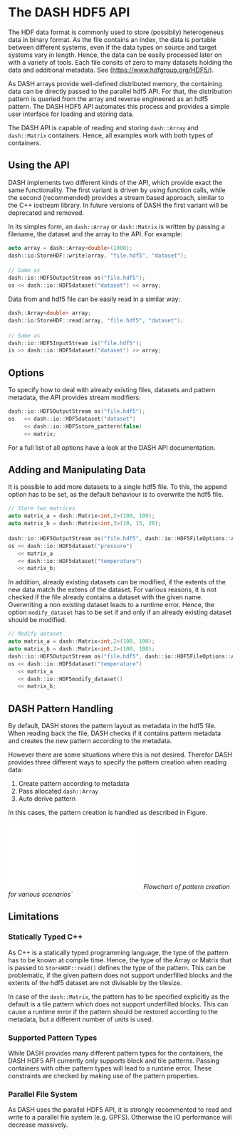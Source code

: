 # The DASH HDF5 API
The HDF data format is commonly used to store (possibily) heterogeneus data in binary format.
As the file contains an index, the data is portable between different systems, even if the data types on source and target systems vary in length. Hence, the data can be easily processed later on with a variety of tools. Each file consits of zero to many datasets holding the data and additional metadata. See (https://www.hdfgroup.org/HDF5/).

As DASH arrays provide well-defined distributed memory, the containing data can be directly passed to the parallel hdf5 API. For that, the distribution pattern is queried from the array and reverse engineered as an hdf5 pattern. The DASH HDF5 API automates this process and provides a simple user interface for loading and storing data.

The DASH API is capable of reading and storing `dash::Array` and `dash::Matrix` containers. Hence, all examples work with both types of containers.

## Using the API
DASH implements two different kinds of the API, which provide exact the same functionality. The first variant is driven by using function calls, while the second (recommended) provides a stream based approach, similar to the C++ iostream library. In future versions of DASH the first variant will be deprecated and removed.

In its simples form, an `dash::Array` or `dash::Matrix` is written by passing a filename, the dataset and the array to the API. For example:

```cpp
auto array = dash::Array<double>(1000);
dash::io:StoreHDF::write(array, "file.hdf5", "dataset");

// Same as
dash::io::HDF5OutputStream os("file.hdf5");
os << dash::io::HDF5dataset("dataset") << array;
```

Data from and hdf5 file can be easily read in a similar way:

```cpp
dash::Array<double> array;
dash::io:StoreHDF::read(array, "file.hdf5", "dataset");

// Same as
dash::io::HDF5InputStream is("file.hdf5");
is >> dash::io::HDF5dataset("dataset") >> array;
```

## Options
To specify how to deal with already existing files, datasets and pattern metadata, the API provides stream modifiers:

```cpp
dash::io::HDF5OutputStream os("file.hdf5");
os   << dash::io::HDF5dataset("dataset")
     << dash::io::HDF5store_pattern(false)
     << matrix;
```

For a full list of all options have a look at the DASH API documentation.

## Adding and Manipulating Data
It is possible to add more datasets to a single hdf5 file. To this, the append option has to be set, as the default behaviour is to overwrite the hdf5 file.

```cpp
// Store two matrices
auto matrix_a = dash::Matrix<int,2>(100, 100);
auto matrix_b = dash::Matrix<int,3>(10, 15, 20);

dash::io::HDF5OutputStream os("file.hdf5", dash::io::HDF5FileOptions::Append);
os << dash::io::HDF5dataset("pressure")
   << matrix_a
   << dash::io::HDF5dataset("temperature")
   << matrix_b;
```

In addition, already existing datasets can be modified, if the extents of the new data match the extens of the dataset.
For various reasons, it is not checked if the file already contains a dataset with the given name. Overwriting a non existing dataset leads to a runtime error.
Hence, the option `modify_dataset` has to be set if and only if an already existing dataset should be modified.

```cpp
// Modify dataset
auto matrix_a = dash::Matrix<int,2>(100, 100);
auto matrix_b = dash::Matrix<int,2>(100, 100);
dash::io::HDF5OutputStream os("file.hdf5", dash::io::HDF5FileOptions::Append);
os << dash::io::HDF5dataset("temperature")
   << matrix_a
   << dash::io::HDF5modify_dataset()
   << matrix_b;
```


## DASH Pattern Handling
By default, DASH stores the pattern layout as metadata in the hdf5 file. When reading back the file, DASH checks if it contains pattern metadata and creates the new pattern according to the metadata.

However there are some situations where this is not desired. Therefor DASH provides three different ways to specify the pattern creation when reading data:

1. Create pattern according to metadata
2. Pass allocated `dash::Array`
3. Auto derive pattern

In this cases, the pattern creation is handled as described in Figure.

![Flowchart of pattern creation](uml_hdf5_pattern_creation.pdf)
*Flowchart of pattern creation for various scenarios`*


## Limitations
### Statically Typed C++
As C++ is a statically typed programming language, the type of the pattern has to be known at compile time. Hence, the type of the Array or Matrix that is passed to `StoreHDF::read()` defines the type of the pattern. This can be problematic, if the given pattern does not support underfilled blocks and the extents of the hdf5 dataset are not divisable by the tilesize.

In case of the `dash::Matrix`, the pattern has to be specified explicitly as the default is a tile pattern which does not support underfilled blocks. This can cause a runtime error if the pattern should be restored according to the metadata, but a different number of units is used.

### Supported Pattern Types
While DASH provides many different pattern types for the containers, the DASH HDF5 API currently only supports block and tile patterns. Passing containers with other pattern types will lead to a runtime error. These constraints are checked by making use of the pattern properties.

### Parallel File System
As DASH uses the parallel HDF5 API, it is strongly recommented to read and write to a parallel file system (e.g. GPFS). Otherwise the IO performance will decrease massively.
